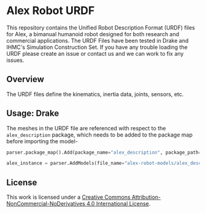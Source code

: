 # Alex Robot URDF

This repository contains the Unified Robot Description Format (URDF) files for Alex, a bimanual humanoid robot designed for both research and commercial applications. The URDF Files have been tested in Drake and IHMC's Simulation Construction Set. If you have any trouble loading the URDF please create an issue or contact us and we can work to fix any issues.  

## Overview

The URDF files define the kinematics, inertia data, joints, sensors, etc.

## Usage: Drake

The meshes in the URDF file are referenced with respect to the `alex_description` package, which needs to be added to the package map before importing the model-

```python
parser.package_map().Add(package_name="alex_description", package_path="alex-robot-models/alex_description")

alex_instance = parser.AddModels(file_name="alex-robot-models/alex_description/urdf/20240109_Alex_noHands.urdf")
```

## License

This work is licensed under a [Creative Commons Attribution-NonCommercial-NoDerivatives 4.0 International License](http://creativecommons.org/licenses/by-nc-nd/4.0/).


